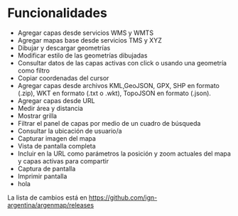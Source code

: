 # Funcionalidades

- Agregar capas desde servicios WMS y WMTS
- Agregar mapas base desde servicios TMS y XYZ
- Dibujar y descargar geometrías
- Modificar estilo de las geometrías dibujadas
- Consultar datos de las capas activas con click o usando una geometría como filtro
- Copiar coordenadas del cursor
- Agregar capas desde archivos KML,GeoJSON, GPX, SHP en formato (.zip), WKT en formato (.txt o .wkt), TopoJSON en formato (.json).
- Agregar capas desde URL
- Medir área y distancia
- Mostrar grilla
- Filtrar el panel de capas por medio de un cuadro de búsqueda
- Consultar la ubicación de usuario/a
- Capturar imagen del mapa
- Vista de pantalla completa
- Incluir en la URL como parámetros la posición y zoom actuales del mapa y capas activas para compartir
- Captura de pantalla
- Imprimir pantalla
- hola

La lista de cambios está en https://github.com/ign-argentina/argenmap/releases